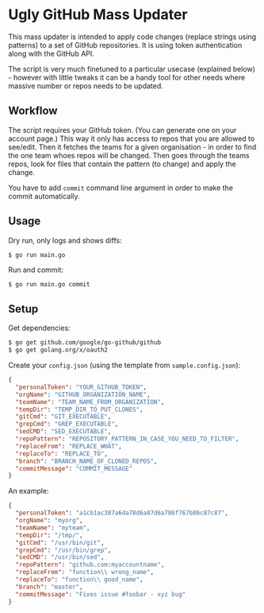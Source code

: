Ugly GitHub Mass Updater
========================

This mass updater is intended to apply code changes (replace strings using patterns) to a set of GitHub repositories. It is using token authentication along with the GitHub API.

The script is very much finetuned to a particular usecase (explained below) - however with little tweaks it can be a handy tool for other needs where massive number or repos needs to be updated.

Workflow
--------

The script requires your GitHub token. (You can generate one on your account page.) This way it only has access to repos that you are allowed to see/edit. Then it fetches the teams for a given organisation - in order to find the one team whoes repos will be changed. Then goes through the teams repos, look for files that contain the pattern (to change) and apply the change.

You have to add ```commit``` command line argument in order to make the commit automatically.

Usage
-----

Dry run, only logs and shows diffs:

```bash
$ go run main.go
```


Run and commit:
```
$ go run main.go commit
```

Setup
-------------

Get dependencies:

```bash
$ go get github.com/google/go-github/github
$ go get golang.org/x/oauth2
```

Create your ```config.json``` (using the template from ```sample.config.json```):

```json
{
  "personalToken": "YOUR_GITHUB_TOKEN",
  "orgName": "GITHUB_ORGANIZATION_NAME",
  "teamName": "TEAM_NAME_FROM_ORGANIZATION",
  "tempDir": "TEMP_DIR_TO_PUT_CLONES",
  "gitCmd": "GIT_EXECUTABLE",
  "grepCmd": "GREP_EXECUTABLE",
  "sedCMD": "SED_EXECUTABLE",
  "repoPattern": "REPOSITORY_PATTERN_IN_CASE_YOU_NEED_TO_FILTER",
  "replaceFrom": "REPLACE_WHAT",
  "replaceTo": "REPLACE_TO",
  "branch": "BRANCH_NAME_OF_CLONED_REPOS",
  "commitMessage": "COMMIT_MESSAGE"
}
```

An example:

```json
{
  "personalToken": "a1cb1ac387a6da78d6a87d6a786f767b86c87c87",
  "orgName": "myorg",
  "teamName": "myteam",
  "tempDir": "/tmp/",
  "gitCmd": "/usr/bin/git",
  "grepCmd": "/usr/bin/grep",
  "sedCMD": "/usr/bin/sed",
  "repoPattern": "github.com:myaccountname",
  "replaceFrom": "function\\ wrong_name",
  "replaceTo": "function\\ good_name",
  "branch": "master",
  "commitMessage": "Fixes issue #foobar - xyz bug"
}
```
